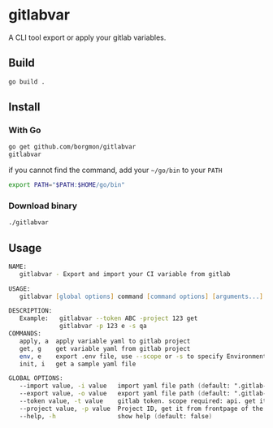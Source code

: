 # gitlabvar

A CLI tool export or apply your gitlab variables.

## Build

```zsh
go build .
```

## Install

### With Go

```zsh
go get github.com/borgmon/gitlabvar
gitlabvar
```

if you cannot find the command, add your `~/go/bin` to your `PATH`

```zsh
export PATH="$PATH:$HOME/go/bin"
```

### Download binary

```zsh
./gitlabvar
```

## Usage

```zsh
NAME:
   gitlabvar - Export and import your CI variable from gitlab

USAGE:
   gitlabvar [global options] command [command options] [arguments...]

DESCRIPTION:
   Example:   gitlabvar --token ABC -project 123 get
              gitlabvar -p 123 e -s qa
COMMANDS:
   apply, a  apply variable yaml to gitlab project
   get, g    get variable yaml from gitlab project
   env, e    export .env file, use --scope or -s to specify EnvironmentScope
   init, i   get a sample yaml file

GLOBAL OPTIONS:
   --import value, -i value   import yaml file path (default: ".gitlab-ci-var.yaml")
   --export value, -o value   export yaml file path (default: ".gitlab-ci-var.yaml")
   --token value, -t value    gitlab token. scope required: api. get it from here: https://gitlab.com/-/profile/personal_access_tokens. Token can also be loaded from env $GITLAB_TOKEN
   --project value, -p value  Project ID, get it from frontpage of the project
   --help, -h                 show help (default: false)
```
